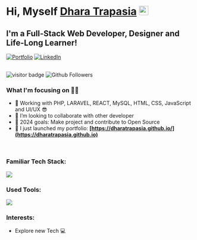 # Hi, Myself <a href="https://dharatrapasia.github.io" target="_blank">Dhara Trapasia</a> <img src="https://media.giphy.com/media/hvRJCLFzcasrR4ia7z/giphy.gif" width="25px">

## I'm a Full-Stack Web Developer, Designer and Life-Long Learner!

<div align="left">
  <a href="https://dharatrapasia.github.io/"><img alt="Portfolio" src="https://img.shields.io/badge/portfolio-008000.svg?style=for-the-badge&logo=google-chrome&logoColor=white"/></a>
  <a href="https://www.linkedin.com/in/dharatrapasia/"><img alt="LinkedIn" src="https://img.shields.io/badge/linkedin-%230077B5.svg?style=for-the-badge&logo=linkedin&logoColor=white"/></a>
</div>

<br/>

![visitor badge](https://visitor-badge.laobi.icu/badge?page_id=dharatrapasia.visitor-badge.issue.1&title=Github%20Visitors)
![Github Followers](https://img.shields.io/github/followers/dharatrapasia?label=Github%20Connection&style=flat)
### What I'm focusing on 👨‍💻

- 🌱 Working with PHP, LARAVEL, REACT, MySQL, HTML, CSS, JavaScript and UI/UX 😎
- 👯 I’m looking to collaborate with other developer
- 🥅 2024 goals: Make project and contribute to Open Source
- 🔭 I just launched my portfolio: **[https://dharatrapasia.github.io/](https://dharatrapasia.github.io)**

<br/>

### Familiar Tech Stack:

<!-- language -->
[![](https://skillicons.dev/icons?i=html,css,bootstrap,php,laravel,react,wordpress)]()

### Used Tools:

[![](https://skillicons.dev/icons?i=git,github,netlify,vscode,powershell)]()


### Interests:

- Explore new Tech 💻


